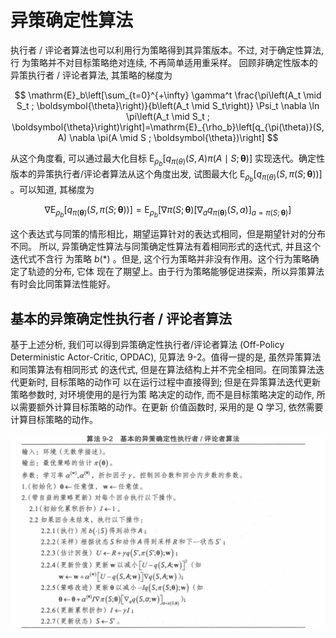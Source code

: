 # 异策确定性算法

执行者 / 评论者算法也可以利用行为策略得到其异策版本。不过, 对于确定性算法, 行 为策略并不对目标策略绝对连续, 不再简单适用重采样。
回顾非确定性版本的异策执行者 / 评论者算法, 其策略的梯度为

$$
\mathrm{E}_b\left[\sum_{t=0}^{+\infty} \gamma^t \frac{\pi\left(A_t \mid S_t ; \boldsymbol{\theta}\right)}{b\left(A_t \mid S_t\right)} \Psi_t \nabla \ln \pi\left(A_t \mid S_t ; \boldsymbol{\theta}\right)\right]=\mathrm{E}_{\rho_b}\left[q_{\pi(\theta)}(S, A) \nabla \pi(A \mid S ; \boldsymbol{\theta})\right]
$$

从这个角度看, 可以通过最大化目标 $\mathrm{E}_{\rho_b}\left[q_{\pi(\theta)}(S, A) \pi(A \mid S ; \boldsymbol{\theta})\right]$ 实现迭代。确定性版本的异策执行者/评论者算法从这个角度出发, 试图最大化 $\mathrm{E}_{\rho_b}\left[q_{\pi(\theta)}(S, \pi(S ; \boldsymbol{\theta}))\right]$ 。可以知道, 其梯度为

$$
\nabla \mathrm{E}_{\rho_b}\left[q_{\pi(\boldsymbol{\theta})}(S, \pi(S ; \boldsymbol{\theta}))\right]=\mathrm{E}_{\rho_b}\left[\nabla \pi(S ; \boldsymbol{\theta})\left[\nabla_a q_{\pi(\boldsymbol{\theta})}(S, a)\right]_{a=\pi(S ; \boldsymbol{\theta})}\right]
$$

这个表达式与同策的情形相比，期望运算针对的表达式相同，但是期望针对的分布不同。 所以, 异策确定性算法与同策确定性算法有着相同形式的迭代式, 并且这个迭代式不含行 为策略 $b(*)$ 。但是, 这个行为策略并非没有作用。这个行为策略确定了轨迹的分布, 它体 现在了期望上。由于行为策略能够促进探索，所以异策算法有时会比同策算法性能好。

## 基本的异策确定性执行者 / 评论者算法

基于上述分析, 我们可以得到异策确定性执行者/评论者算法 (Off-Policy Deterministic Actor-Critic, OPDAC), 见算法 9-2。值得一提的是, 虽然异策算法和同策算法有相同形式 的迭代式, 但是在算法结构上并不完全相同。在同策算法迭代更新时, 目标策略的动作可 以在运行过程中直接得到; 但是在异策算法迭代更新策略参数时, 对环境使用的是行为策 略决定的动作, 而不是目标策略决定的动作, 所以需要额外计算目标策略的动作。在更新 价值函数时, 采用的是 $\mathrm{Q}$ 学习, 依然需要计算目标策略的动作。

![OPDAC](../../img/OPDAC.png)
